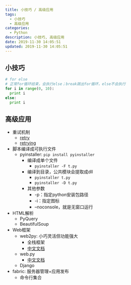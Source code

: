 ```yaml
---
title: 小技巧 / 高级应用
tags: 
  - 小技巧
  - 高级应用
categories: 
  - Python
description: 小技巧, 高级应用
date: 2019-11-30 14:05:51
updated: 2019-11-30 14:05:51
---
```


## 小技巧

```py
# for else
# 正常for循环结束，会执行else；break跳出for循环，else不会执行
for i in range(0, 10):
  print i
else:
  print i
```

## 高级应用

+ 重试机制
  + [retry](https://github.com/invl/retry/)
  + [retrying](https://github.com/rholder/retrying)
+ 脚本编译成可执行文件
  + pyinstaller: `pip install pyinstaller`
    + 编译成单个文件
      + `pyinstaller -F t.py`
    + 编译到目录，公共模块会提取成dll
      + `pyinstaller t.py`
      + `pyinstaller -D t.py`
    + 其他参数
      + -p：指定python安装包路径
      + -i：指定图标
      + –noconsole，就是无窗口运行
+ HTML解析
  + PyQuery
  + BeautifulSoup
+ Web框架
  + web2py: 小巧灵活但功能强大
    + 全栈框架
    + [中文文档](http://www.web2py.com/books/default/chapter/35)
  + web.py
    + [中文文档](http://webpy.org/cookbook/index.zh-cn)
  + Django
+ fabric: 服务器管理+应用发布
  + 命令行集合

